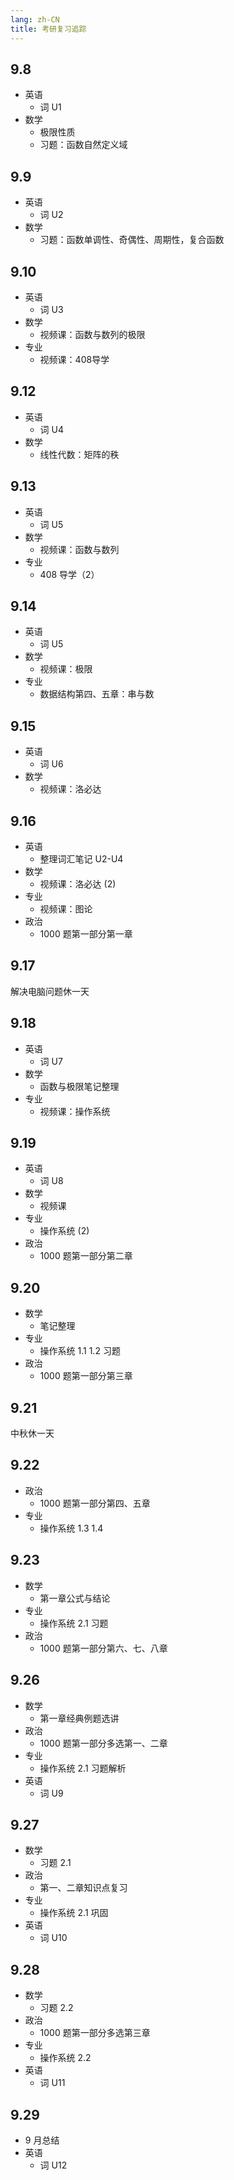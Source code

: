 ```yaml
---
lang: zh-CN
title: 考研复习追踪
---
```


## 9.8

- 英语
  - 词 U1
- 数学
  - 极限性质
  - 习题：函数自然定义域

## 9.9

- 英语
  - 词 U2
- 数学
  - 习题：函数单调性、奇偶性、周期性，复合函数

## 9.10

- 英语
  - 词 U3
- 数学
  - 视频课：函数与数列的极限
- 专业
  - 视频课：408导学

## 9.12

- 英语
  - 词 U4
- 数学
  - 线性代数：矩阵的秩

## 9.13

- 英语
  - 词 U5
- 数学
  - 视频课：函数与数列
- 专业
  - 408 导学（2）

## 9.14

- 英语
  - 词 U5
- 数学
  - 视频课：极限
- 专业
  - 数据结构第四、五章：串与数

## 9.15

- 英语
  - 词 U6
- 数学
  - 视频课：洛必达

## 9.16

- 英语
  - 整理词汇笔记 U2-U4
- 数学
  - 视频课：洛必达 (2)
- 专业
  - 视频课：图论
- 政治
  - 1000 题第一部分第一章

## 9.17

解决电脑问题休一天

## 9.18

- 英语
  - 词 U7
- 数学
  - 函数与极限笔记整理
- 专业
  - 视频课：操作系统

## 9.19

- 英语
  - 词 U8
- 数学
  - 视频课
- 专业
  - 操作系统 (2)
- 政治
  - 1000 题第一部分第二章

## 9.20

- 数学
  - 笔记整理
- 专业
  - 操作系统 1.1 1.2 习题
- 政治
  - 1000 题第一部分第三章

## 9.21

中秋休一天

## 9.22

- 政治
  - 1000 题第一部分第四、五章
- 专业
  - 操作系统 1.3 1.4

## 9.23

- 数学
  - 第一章公式与结论
- 专业
  - 操作系统 2.1 习题
- 政治
  - 1000 题第一部分第六、七、八章

## 9.26

- 数学
  - 第一章经典例题选讲
- 政治
  - 1000 题第一部分多选第一、二章
- 专业
  - 操作系统 2.1 习题解析
- 英语
  - 词 U9

## 9.27

- 数学
  - 习题 2.1
- 政治
  - 第一、二章知识点复习
- 专业
  - 操作系统 2.1 巩固
- 英语
  - 词 U10

## 9.28

- 数学
  - 习题 2.2
- 政治
  - 1000 题第一部分多选第三章
- 专业
  - 操作系统 2.2
- 英语
  - 词 U11

## 9.29

- 9 月总结
- 英语
  - 词 U12
